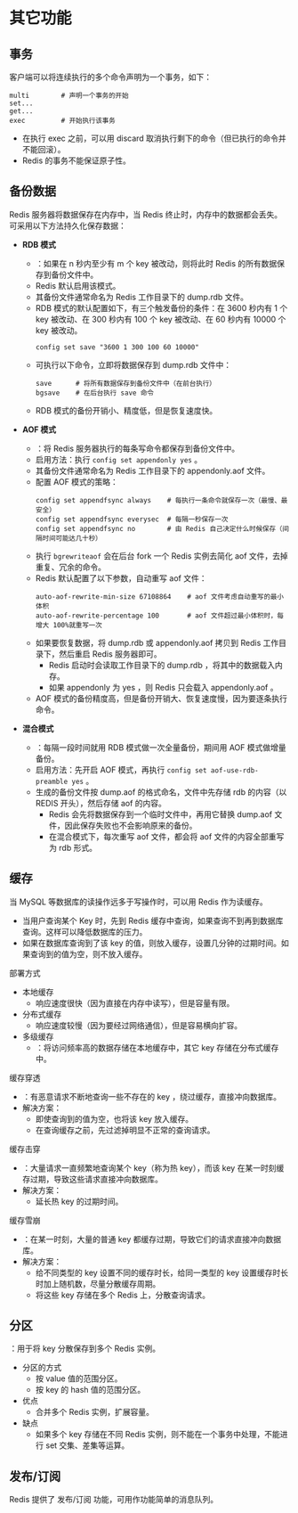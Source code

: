 # 其它功能

## 事务

客户端可以将连续执行的多个命令声明为一个事务，如下：
```
multi        # 声明一个事务的开始
set...
get...
exec         # 开始执行该事务
```
- 在执行 exec 之前，可以用 discard 取消执行剩下的命令（但已执行的命令并不能回滚）。
- Redis 的事务不能保证原子性。

## 备份数据

Redis 服务器将数据保存在内存中，当 Redis 终止时，内存中的数据都会丢失。可采用以下方法持久化保存数据：

- **RDB 模式**
  - ：如果在 n 秒内至少有 m 个 key 被改动，则将此时 Redis 的所有数据保存到备份文件中。
  - Redis 默认启用该模式。
  - 其备份文件通常命名为 Redis 工作目录下的 dump.rdb 文件。
  - RDB 模式的默认配置如下，有三个触发备份的条件：在 3600 秒内有 1 个 key 被改动、在 300 秒内有 100 个 key 被改动、在 60 秒内有 10000 个 key 被改动。
    ```
    config set save "3600 1 300 100 60 10000"
    ```
  - 可执行以下命令，立即将数据保存到 dump.rdb 文件中：
    ```
    save      # 将所有数据保存到备份文件中（在前台执行）
    bgsave    # 在后台执行 save 命令
    ```
  - RDB 模式的备份开销小、精度低，但是恢复速度快。

- **AOF 模式**
  - ：将 Redis 服务器执行的每条写命令都保存到备份文件中。
  - 启用方法：执行 `config set appendonly yes` 。
  - 其备份文件通常命名为 Redis 工作目录下的 appendonly.aof 文件。
  - 配置 AOF 模式的策略：
    ```
    config set appendfsync always    # 每执行一条命令就保存一次（最慢、最安全）
    config set appendfsync everysec  # 每隔一秒保存一次
    config set appendfsync no        # 由 Redis 自己决定什么时候保存（间隔时间可能达几十秒）
    ```
  - 执行 `bgrewriteaof` 会在后台 fork 一个 Redis 实例去简化 aof 文件，去掉重复、冗余的命令。
  - Redis 默认配置了以下参数，自动重写 aof 文件：
    ```
    auto-aof-rewrite-min-size 67108864    # aof 文件考虑自动重写的最小体积
    auto-aof-rewrite-percentage 100       # aof 文件超过最小体积时，每增大 100%就重写一次
    ```
  - 如果要恢复数据，将 dump.rdb 或 appendonly.aof 拷贝到 Redis 工作目录下，然后重启 Redis 服务器即可。
    - Redis 启动时会读取工作目录下的 dump.rdb ，将其中的数据载入内存。
    - 如果 appendonly 为 yes ，则 Redis 只会载入 appendonly.aof 。
  - AOF 模式的备份精度高，但是备份开销大、恢复速度慢，因为要逐条执行命令。

- **混合模式**
  - ：每隔一段时间就用 RDB 模式做一次全量备份，期间用 AOF 模式做增量备份。
  - 启用方法：先开启 AOF 模式，再执行 `config set aof-use-rdb-preamble yes` 。
  - 生成的备份文件按 dump.aof 的格式命名，文件中先存储 rdb 的内容（以 REDIS 开头），然后存储 aof 的内容。
    - Redis 会先将数据保存到一个临时文件中，再用它替换 dump.aof 文件，因此保存失败也不会影响原来的备份。
    - 在混合模式下，每次重写 aof 文件，都会将 aof 文件的内容全部重写为 rdb 形式。

## 缓存

当 MySQL 等数据库的读操作远多于写操作时，可以用 Redis 作为读缓存。
- 当用户查询某个 Key 时，先到 Redis 缓存中查询，如果查询不到再到数据库查询。这样可以降低数据库的压力。
- 如果在数据库查询到了该 key 的值，则放入缓存，设置几分钟的过期时间。如果查询到的值为空，则不放入缓存。

部署方式
- 本地缓存
  - 响应速度很快（因为直接在内存中读写），但是容量有限。
- 分布式缓存
  - 响应速度较慢（因为要经过网络通信），但是容易横向扩容。
- 多级缓存
  - ：将访问频率高的数据存储在本地缓存中，其它 key 存储在分布式缓存中。

缓存穿透
- ：有恶意请求不断地查询一些不存在的 key ，绕过缓存，直接冲向数据库。
- 解决方案：
  - 即使查询到的值为空，也将该 key 放入缓存。
  - 在查询缓存之前，先过滤掉明显不正常的查询请求。

缓存击穿
- ：大量请求一直频繁地查询某个 key（称为热 key），而该 key 在某一时刻缓存过期，导致这些请求直接冲向数据库。
- 解决方案：
  - 延长热 key 的过期时间。

缓存雪崩
- ：在某一时刻，大量的普通 key 都缓存过期，导致它们的请求直接冲向数据库。
- 解决方案：
  - 给不同类型的 key 设置不同的缓存时长，给同一类型的 key 设置缓存时长时加上随机数，尽量分散缓存周期。
  - 将这些 key 存储在多个 Redis 上，分散查询请求。

## 分区

：用于将 key 分散保存到多个 Redis 实例。

- 分区的方式
  - 按 value 值的范围分区。
  - 按 key 的 hash 值的范围分区。
- 优点
  - 合并多个 Redis 实例，扩展容量。
- 缺点
  - 如果多个 key 存储在不同 Redis 实例，则不能在一个事务中处理，不能进行 set 交集、差集等运算。

## 发布/订阅

Redis 提供了 发布/订阅 功能，可用作功能简单的消息队列。
